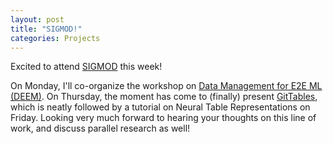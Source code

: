 ```yaml
---
layout: post
title: "SIGMOD!"
categories: Projects
---
```


Excited to attend <a href="https://2023.sigmod.org/" target="blank">SIGMOD</a> this week!

On Monday, I'll co-organize the workshop on <a href="https://deem-workshop/" target="blank">Data Management for E2E ML (DEEM)</a>. On Thursday, the moment has come to (finally) present <a href="https://gittables.github.io">GitTables</a>, which is neatly followed by a tutorial on Neural Table Representations on Friday. Looking very much forward to hearing your thoughts on this line of work, and discuss parallel research as well!